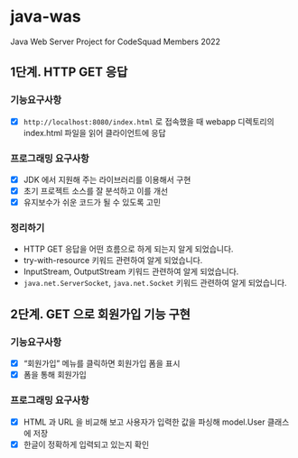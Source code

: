 # java-was
Java Web Server Project for CodeSquad Members 2022

## 1단계. HTTP GET 응답

### 기능요구사항
- [x] `http://localhost:8080/index.html` 로 접속했을 때 webapp 디렉토리의 index.html 파일을 읽어 클라이언트에 응답
### 프로그래밍 요구사항
- [x] JDK 에서 지원해 주는 라이브러리를 이용해서 구현
- [x] 초기 프로젝트 소스를 잘 분석하고 이를 개선
- [x] 유지보수가 쉬운 코드가 될 수 있도록 고민

### 정리하기
- HTTP GET 응답을 어떤 흐름으로 하게 되는지 알게 되었습니다.
- try-with-resource 키워드 관련하여 알게 되었습니다.
- InputStream, OutputStream 키워드 관련하여 알게 되었습니다.
- `java.net.ServerSocket`, `java.net.Socket` 키워드 관련하여 알게 되었습니다.

## 2단계. GET 으로 회원가입 기능 구현
### 기능요구사항
- [x] “회원가입” 메뉴를 클릭하면 회원가입 폼을 표시
- [x] 폼을 통해 회원가입

### 프로그래밍 요구사항
- [x] HTML 과 URL 을 비교해 보고 사용자가 입력한 값을 파싱해 model.User 클래스에 저장
- [x] 한글이 정확하게 입력되고 있는지 확인
